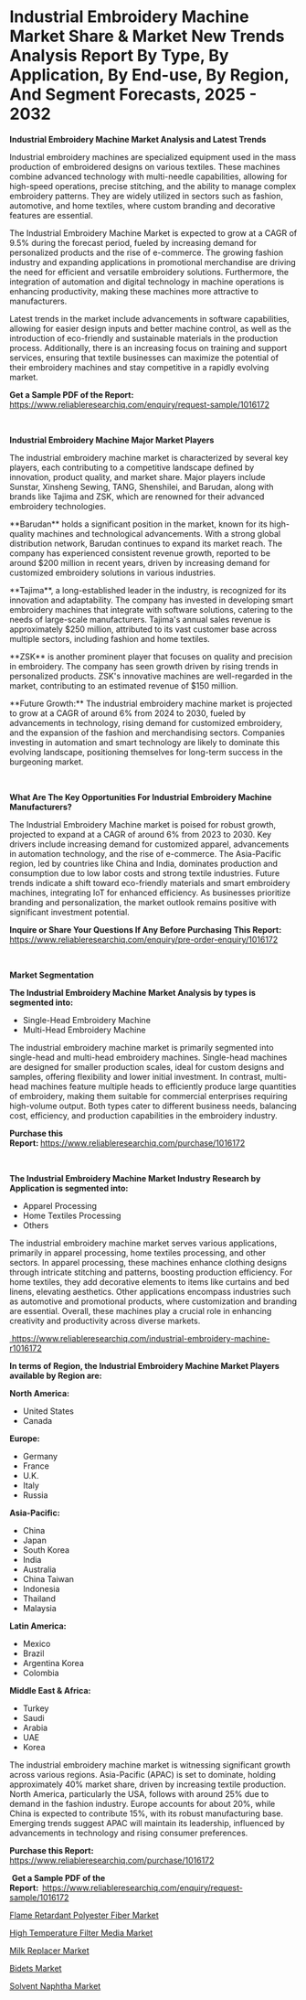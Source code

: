 <p><h1>Industrial Embroidery Machine Market Share & Market New Trends Analysis Report By Type, By Application, By End-use, By Region, And Segment Forecasts, 2025 - 2032</h1></p><p><strong>Industrial Embroidery Machine Market Analysis and Latest Trends</strong></p>
<p><p>Industrial embroidery machines are specialized equipment used in the mass production of embroidered designs on various textiles. These machines combine advanced technology with multi-needle capabilities, allowing for high-speed operations, precise stitching, and the ability to manage complex embroidery patterns. They are widely utilized in sectors such as fashion, automotive, and home textiles, where custom branding and decorative features are essential.</p><p>The Industrial Embroidery Machine Market is expected to grow at a CAGR of 9.5% during the forecast period, fueled by increasing demand for personalized products and the rise of e-commerce. The growing fashion industry and expanding applications in promotional merchandise are driving the need for efficient and versatile embroidery solutions. Furthermore, the integration of automation and digital technology in machine operations is enhancing productivity, making these machines more attractive to manufacturers.</p><p>Latest trends in the market include advancements in software capabilities, allowing for easier design inputs and better machine control, as well as the introduction of eco-friendly and sustainable materials in the production process. Additionally, there is an increasing focus on training and support services, ensuring that textile businesses can maximize the potential of their embroidery machines and stay competitive in a rapidly evolving market.</p></p>
<p><strong>Get a Sample PDF of the Report:&nbsp;</strong> <a href="https://www.reliableresearchiq.com/enquiry/request-sample/1016172?utm_campaign=99&utm_medium=2&utm_source=Github&utm_content=ia&utm_term=02042025&utm_id=industrial-embroidery-machine">https://www.reliableresearchiq.com/enquiry/request-sample/1016172</a></p>
<p>&nbsp;</p>
<p><strong>Industrial Embroidery Machine Major Market Players</strong></p>
<p><p>The industrial embroidery machine market is characterized by several key players, each contributing to a competitive landscape defined by innovation, product quality, and market share. Major players include Sunstar, Xinsheng Sewing, TANG, Shenshilei, and Barudan, along with brands like Tajima and ZSK, which are renowned for their advanced embroidery technologies.</p><p>**Barudan** holds a significant position in the market, known for its high-quality machines and technological advancements. With a strong global distribution network, Barudan continues to expand its market reach. The company has experienced consistent revenue growth, reported to be around $200 million in recent years, driven by increasing demand for customized embroidery solutions in various industries.</p><p>**Tajima**, a long-established leader in the industry, is recognized for its innovation and adaptability. The company has invested in developing smart embroidery machines that integrate with software solutions, catering to the needs of large-scale manufacturers. Tajima's annual sales revenue is approximately $250 million, attributed to its vast customer base across multiple sectors, including fashion and home textiles.</p><p>**ZSK** is another prominent player that focuses on quality and precision in embroidery. The company has seen growth driven by rising trends in personalized products. ZSK's innovative machines are well-regarded in the market, contributing to an estimated revenue of $150 million.</p><p>**Future Growth:** The industrial embroidery machine market is projected to grow at a CAGR of around 6% from 2024 to 2030, fueled by advancements in technology, rising demand for customized embroidery, and the expansion of the fashion and merchandising sectors. Companies investing in automation and smart technology are likely to dominate this evolving landscape, positioning themselves for long-term success in the burgeoning market.</p></p>
<p>&nbsp;</p>
<p><strong>What Are The Key Opportunities For Industrial Embroidery Machine Manufacturers?</strong></p>
<p><p>The Industrial Embroidery Machine market is poised for robust growth, projected to expand at a CAGR of around 6% from 2023 to 2030. Key drivers include increasing demand for customized apparel, advancements in automation technology, and the rise of e-commerce. The Asia-Pacific region, led by countries like China and India, dominates production and consumption due to low labor costs and strong textile industries. Future trends indicate a shift toward eco-friendly materials and smart embroidery machines, integrating IoT for enhanced efficiency. As businesses prioritize branding and personalization, the market outlook remains positive with significant investment potential.</p></p>
<p><strong>Inquire or Share Your Questions If Any Before Purchasing This Report:</strong> <a href="https://www.reliableresearchiq.com/enquiry/pre-order-enquiry/1016172?utm_campaign=99&utm_medium=2&utm_source=Github&utm_content=ia&utm_term=02042025&utm_id=industrial-embroidery-machine">https://www.reliableresearchiq.com/enquiry/pre-order-enquiry/1016172</a></p>
<p>&nbsp;</p>
<p><strong>Market Segmentation</strong></p>
<p><strong>The Industrial Embroidery Machine Market Analysis by types is segmented into:</strong></p>
<p><ul><li>Single-Head Embroidery Machine</li><li>Multi-Head Embroidery Machine</li></ul></p>
<p><p>The industrial embroidery machine market is primarily segmented into single-head and multi-head embroidery machines. Single-head machines are designed for smaller production scales, ideal for custom designs and samples, offering flexibility and lower initial investment. In contrast, multi-head machines feature multiple heads to efficiently produce large quantities of embroidery, making them suitable for commercial enterprises requiring high-volume output. Both types cater to different business needs, balancing cost, efficiency, and production capabilities in the embroidery industry.</p></p>
<p><strong>Purchase this Report:&nbsp;</strong><a href="https://www.reliableresearchiq.com/purchase/1016172?utm_campaign=99&utm_medium=2&utm_source=Github&utm_content=ia&utm_term=02042025&utm_id=industrial-embroidery-machine">https://www.reliableresearchiq.com/purchase/1016172</a></p>
<p>&nbsp;</p>
<p><strong>The Industrial Embroidery Machine Market Industry Research by Application is segmented into:</strong></p>
<p><ul><li>Apparel Processing</li><li>Home Textiles Processing</li><li>Others</li></ul></p>
<p><p>The industrial embroidery machine market serves various applications, primarily in apparel processing, home textiles processing, and other sectors. In apparel processing, these machines enhance clothing designs through intricate stitching and patterns, boosting production efficiency. For home textiles, they add decorative elements to items like curtains and bed linens, elevating aesthetics. Other applications encompass industries such as automotive and promotional products, where customization and branding are essential. Overall, these machines play a crucial role in enhancing creativity and productivity across diverse markets.</p></p>
<p><a href="https://www.reliableresearchiq.com/industrial-embroidery-machine-r1016172?utm_campaign=99&utm_medium=2&utm_source=Github&utm_content=ia&utm_term=02042025&utm_id=industrial-embroidery-machine">&nbsp;https://www.reliableresearchiq.com/industrial-embroidery-machine-r1016172</a></p>
<p><strong>In terms of Region, the Industrial Embroidery Machine Market Players available by Region are:</strong></p>
<p>
    <p> <strong> North America: </strong>
        <ul>
            <li>United States</li>
            <li>Canada</li>
        </ul>
        </p> 
    <p> <strong> Europe: </strong>
        <ul>
            <li>Germany</li>
            <li>France</li>
            <li>U.K.</li>
            <li>Italy</li>
            <li>Russia</li>
        </ul>
        </p> 
    <p> <strong> Asia-Pacific: </strong>
        <ul>
            <li>China</li>
            <li>Japan</li>
            <li>South Korea</li>
            <li>India</li>
            <li>Australia</li>
            <li>China Taiwan</li>
            <li>Indonesia</li>
            <li>Thailand</li>
            <li>Malaysia</li>
        </ul>
        </p> 
    <p> <strong> Latin America: </strong>
        <ul>
            <li>Mexico</li>
            <li>Brazil</li>
            <li>Argentina Korea</li>
            <li>Colombia</li>
        </ul>
        </p> 
    <p> <strong> Middle East & Africa: </strong>
        <ul>
            <li>Turkey</li>
            <li>Saudi</li>
            <li>Arabia</li>
            <li>UAE</li>
            <li>Korea</li>
        </ul>
    </p>
    </p>
<p><p>The industrial embroidery machine market is witnessing significant growth across various regions. Asia-Pacific (APAC) is set to dominate, holding approximately 40% market share, driven by increasing textile production. North America, particularly the USA, follows with around 25% due to demand in the fashion industry. Europe accounts for about 20%, while China is expected to contribute 15%, with its robust manufacturing base. Emerging trends suggest APAC will maintain its leadership, influenced by advancements in technology and rising consumer preferences.</p></p>
<p><strong>Purchase this Report: </strong><a href="https://www.reliableresearchiq.com/purchase/1016172?utm_campaign=99&utm_medium=2&utm_source=Github&utm_content=ia&utm_term=02042025&utm_id=industrial-embroidery-machine">https://www.reliableresearchiq.com/purchase/1016172</a></p>
<p>&nbsp;<strong>Get a Sample PDF of the Report:&nbsp;&nbsp;</strong><a href="https://www.reliableresearchiq.com/enquiry/request-sample/1016172?utm_campaign=99&utm_medium=2&utm_source=Github&utm_content=ia&utm_term=02042025&utm_id=industrial-embroidery-machine">https://www.reliableresearchiq.com/enquiry/request-sample/1016172</a></p>
<p><strong></strong></p>
<p><p><a href="https://github.com/afghatakito29/Market-Research-Report-List-1/blob/main/flame-retardant-polyester-fiber-market.md?utm_campaign=99&utm_medium=2&utm_source=Github&utm_content=ia&utm_term=02042025&utm_id=industrial-embroidery-machine">Flame Retardant Polyester Fiber Market</a></p><p><a href="https://github.com/eimutelufta/Market-Research-Report-List-1/blob/main/high-temperature-filter-media-market.md?utm_campaign=99&utm_medium=2&utm_source=Github&utm_content=ia&utm_term=02042025&utm_id=industrial-embroidery-machine">High Temperature Filter Media Market</a></p><p><a href="https://github.com/atawanyeze/Market-Research-Report-List-1/blob/main/milk-replacer-market.md?utm_campaign=99&utm_medium=2&utm_source=Github&utm_content=ia&utm_term=02042025&utm_id=industrial-embroidery-machine">Milk Replacer Market</a></p><p><a href="https://github.com/saqafidrahea/Market-Research-Report-List-1/blob/main/bidets-market.md?utm_campaign=99&utm_medium=2&utm_source=Github&utm_content=ia&utm_term=02042025&utm_id=industrial-embroidery-machine">Bidets Market</a></p><p><a href="https://github.com/vespigeakexc/Market-Research-Report-List-1/blob/main/solvent-naphtha-market.md?utm_campaign=99&utm_medium=2&utm_source=Github&utm_content=ia&utm_term=02042025&utm_id=industrial-embroidery-machine">Solvent Naphtha Market</a></p></p>